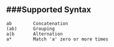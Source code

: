 ###Supported Syntax
--

```
ab        Concatenation
(ab)      Grouping
a|b       Alternation
a*        Match 'a' zero or more times 
        
```
